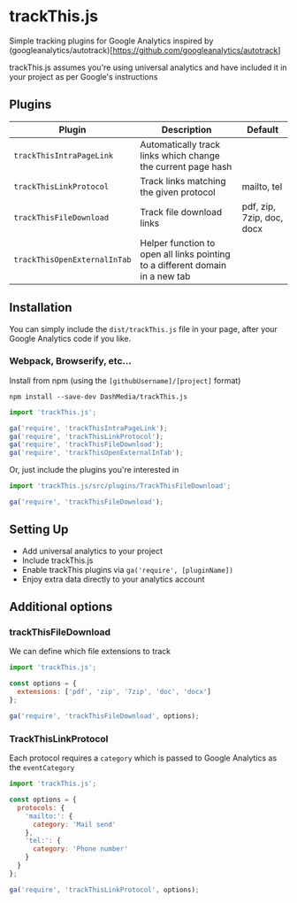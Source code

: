 # trackThis.js

Simple tracking plugins for Google Analytics inspired by (googleanalytics/autotrack)[<https://github.com/googleanalytics/autotrack>]

trackThis.js assumes you're using universal analytics and have included it in your project as per Google's instructions

## Plugins

Plugin                       | Description                                                                   | Default
---------------------------- | ----------------------------------------------------------------------------- | -------------------------
`trackThisIntraPageLink`     | Automatically track links which change the current page hash                  |
`trackThisLinkProtocol`      | Track links matching the given protocol                                       | mailto, tel
`trackThisFileDownload`      | Track file download links                                                     | pdf, zip, 7zip, doc, docx
`trackThisOpenExternalInTab` | Helper function to open all links pointing to a different domain in a new tab

## Installation

You can simply include the `dist/trackThis.js` file in your page, after your Google Analytics code if you like.

### Webpack, Browserify, etc...

Install from npm (using the `[githubUsername]/[project]` format)

```batch
npm install --save-dev DashMedia/trackThis.js
```

```Javascript
import 'trackThis.js';

ga('require', 'trackThisIntraPageLink');
ga('require', 'trackThisLinkProtocol');
ga('require', 'trackThisFileDownload');
ga('require', 'trackThisOpenExternalInTab');
```

Or, just include the plugins you're interested in

```Javascript
import 'trackThis.js/src/plugins/TrackThisFileDownload';

ga('require', 'trackThisFileDownload');
```

## Setting Up

- Add universal analytics to your project
- Include trackThis.js
- Enable trackThis plugins via `ga('require', [pluginName])`
- Enjoy extra data directly to your analytics account


## Additional options

### trackThisFileDownload

We can define which file extensions to track

```Javascript
import 'trackThis.js';

const options = {
  extensions: ['pdf', 'zip', '7zip', 'doc', 'docx']
};

ga('require', 'trackThisFileDownload', options);
```

### TrackThisLinkProtocol

Each protocol requires a `category` which is passed to Google Analytics as the `eventCategory`

```Javascript
import 'trackThis.js';

const options = {
  protocols: {
    'mailto:': {
      category: 'Mail send'
    },
    'tel:': {
      category: 'Phone number'
    }
  }
};

ga('require', 'trackThisLinkProtocol', options);
```
